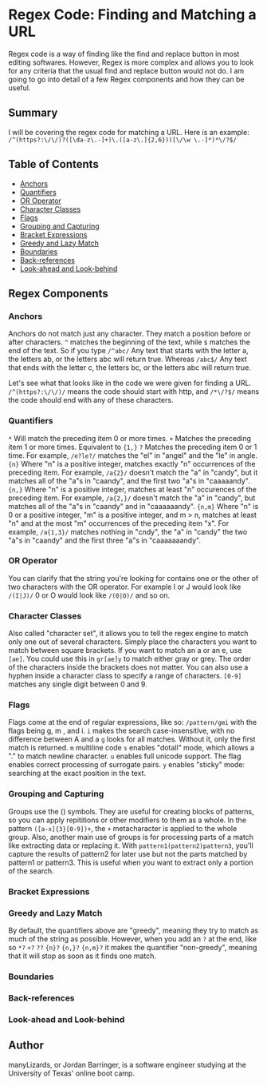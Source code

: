 # Regex Code: Finding and Matching a URL

Regex code is a way of finding like the find and replace button in most editing softwares. However, Regex is more complex and allows you to look for any criteria that the usual find and replace button would not do. I am going to go into detail of a few Regex components and how they can be useful.

## Summary

I will be covering the regex code for matching a URL. 
Here is an example: 
```/^(https?:\/\/)?([\da-z\.-]+)\.([a-z\.]{2,6})([\/\w \.-]*)*\/?$/```

## Table of Contents

- [Anchors](#anchors)
- [Quantifiers](#quantifiers)
- [OR Operator](#or-operator)
- [Character Classes](#character-classes)
- [Flags](#flags)
- [Grouping and Capturing](#grouping-and-capturing)
- [Bracket Expressions](#bracket-expressions)
- [Greedy and Lazy Match](#greedy-and-lazy-match)
- [Boundaries](#boundaries)
- [Back-references](#back-references)
- [Look-ahead and Look-behind](#look-ahead-and-look-behind)

## Regex Components

### Anchors

Anchors do not match just any character. They match a position before or after characters.
```^``` matches the beginning of the text, while
```$``` matches the end of the text.
So if you type 
```/^abc/```
Any text that starts with the letter a, the letters ab, or the letters abc will return true. Whereas
```/abc$/```
Any text that ends with the letter c, the letters bc, or the letters abc will return true.

Let's see what that looks like in the code we were given for finding a URL.
```/^(https?:\/\/)/``` means the code should start with http, and
```/*\/?$/``` means the code should end with any of these characters.

### Quantifiers

```*``` Will match the preceding item 0 or more times.
```+``` Matches the preceding item 1 or more times. Equivalent to ```{1,}```
```?``` Matches the preceding item 0 or 1 time. For example, ```/e?le?/``` matches the "el" in "angel" and the "le" in angle.
```{n}``` Where "n" is a positive integer, matches exactly "n" occurrences of the preceding item. For example, ```/a{2}/``` doesn't match the "a" in "candy", but it matches all of the "a"s in "caandy", and the first two "a"s in "caaaaandy".
```{n,}``` Where "n" is a positive integer, matches at least "n" occurences of the preceding item. For example, ```/a{2,}/``` doesn't match the "a" in "candy", but matches all of the "a"s in "caandy" and in "caaaaaandy".
```{n,m}``` Where "n" is 0 or a positive integer, "m" is a positive integer, and m > n, matches at least "n" and at the most "m" occurrences of the preceding item "x". For example, ```/a{1,3}/``` matches nothing in "cndy", the "a" in "candy" the two "a"s in "caandy" and the first three "a"s in "caaaaaaandy".

### OR Operator

You can clarify that the string you're looking for contains one or the other of two characters with the OR operator. For example
I or J would look like ```/(I|J)/```
0 or O would look like ```/(0|O)/```
and so on.

### Character Classes

Also called "character set", it allows you to tell the regex engine to match only one out of several characters. Simply place the characters you want to match between square brackets. If you want to match an a or an e, use ```[ae]```. You could use this in ```gr[ae]y``` to match either gray or grey. The order of the characters inside the brackets does not matter. You can also use a hyphen inside a character class to specify a range of characters. ```[0-9]``` matches any single digit between 0 and 9.

### Flags

Flags come at the end of regular expressions, like so:
```/pattern/gmi``` with the flags being g, m , and i.
```i``` makes the search case-insensitive, with no difference between A and a
```g``` looks for all matches. Without it, only the first match is returned.
```m``` multiline code
```s``` enables "dotall" mode, which allows a "." to match newline character.
```u``` enables full unicode support. The flag enables correct processing of surrogate pairs.
```y``` enables "sticky" mode: searching at the exact position in the text.

### Grouping and Capturing

Groups use the () symbols. They are useful for creating blocks of patterns, so you can apply repititions or other modifiers to them as a whole. In the pattern ```([a-x]{3}[0-9])+```, the ```+``` metacharacter is applied to the whole group. Also, another main use of groups is for processing parts of a match like extracting data or replacing it.
With ```pattern1(pattern2)pattern3```, you'll capture the results of pattern2 for later use but not the parts matched by pattern1 or pattern3. This is useful when you want to extract only a portion of the search.

### Bracket Expressions

### Greedy and Lazy Match

By default, the quantifiers above are "greedy", meaning they try to match as much of the string as possible. However, when you add an ```?``` at the end, like so
```*?```
```+?```
```??```
```{n}?```
```{n,}?```
```{n,m}?```
it makes the quantifier "non-greedy", meaning that it will stop as soon as it finds one match.

### Boundaries

### Back-references

### Look-ahead and Look-behind

## Author

manyLizards, or Jordan Barringer, is a software engineer studying at the University of Texas' online boot camp.